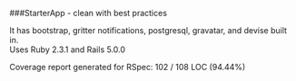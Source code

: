 ###StarterApp - clean with best practices

It has bootstrap, gritter notifications, postgresql, gravatar, and devise built in.  
Uses Ruby 2.3.1 and Rails 5.0.0

Coverage report generated for RSpec: 102 / 108 LOC (94.44%)
